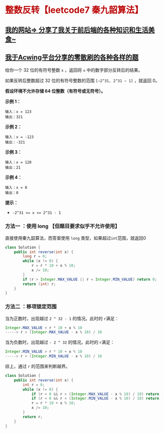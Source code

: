 # <font color='bb000'>整数反转【leetcode7 秦九韶算法】</font>

## [我的网站=> 分享了我关于前后端的各种知识和生活美食~](https://www.fanxy.cloud)

## [我于Acwing平台分享的零散刷的各种各样的题](https://www.acwing.com/blog/content/33005/) 



给你一个 32 位的有符号整数 `x` ，返回将 `x` 中的数字部分反转后的结果。

如果反转后整数超过 32 位的有符号整数的范围 `[−2^31, 2^31 − 1]` ，就返回 0。

**假设环境不允许存储 64 位整数（有符号或无符号）。**

 

**示例 1：**

```
输入：x = 123
输出：321
```

**示例 2：**

```
输入：x = -123
输出：-321
```

**示例 3：**

```
输入：x = 120
输出：21
```

**示例 4：**

```
输入：x = 0
输出：0
```

 

**提示：**

- `-2^31 <= x <= 2^31 - 1`



### 方法一 ：使用 long 【但题目要求似乎不允许使用】

直接使用秦九韶算法，而答案使用 `long` 类型，如果超过`int`范围，就返回0

```java
class Solution {
    public int reverse(int x) {
        long r = 0;
        while (x != 0) {
            r = r * 10 + x % 10;
            x /= 10;
        }
        if (r > Integer.MAX_VALUE || r < Integer.MIN_VALUE) return 0;
        return (int) r;
    }
}
```

### 方法二 ：移项锁定范围

当为正数时，出现越过  `2 ^ 32 - 1` 的情况。此时的 `r`满足：

```java
Integer.MAX_VALUE < r * 10 + x % 10
-----> r > (Integer.MAX_VALUE - x % 10) / 10
```

当为负数时，出现越过  `- 2 ^ 32` 的情况。此时的 `r`满足：

```java
Integer.MIN_VALUE > r * 10 + x % 10
-----> r < (Integer.MIN_VALUE - x % 10) / 10
```

综上，通过 `r` 的范围来判断越界。

```java
class Solution {
    public int reverse(int x) {
        int r = 0;
        while (x != 0) {
            if (r > 0 && r > (Integer.MAX_VALUE - x % 10) / 10) return 0;
            if (r < 0 && r < (Integer.MIN_VALUE - x % 10) / 10) return 0;
            r = r * 10 + x % 10;
            x /= 10;
        }
        return r;
    }
}
```






